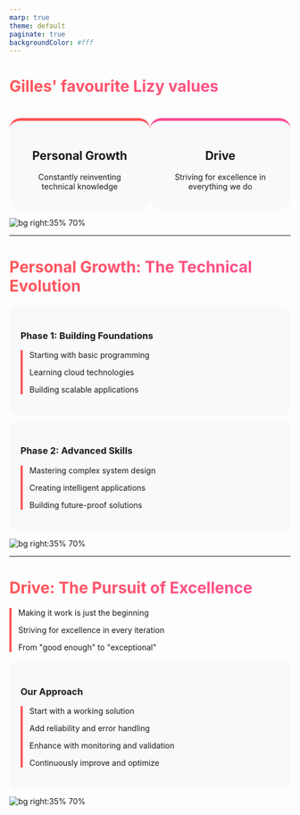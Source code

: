 ```yaml
---
marp: true
theme: default
paginate: true
backgroundColor: #fff
---
```


<style>
section {
  font-family: 'Montserrat', 'Segoe UI', sans-serif;
  padding: 40px;
  background-color: #ffffff;
  color: #333333;
}

h1 {
  background: linear-gradient(90deg, #FF5757 0%, #FF4E97 100%);
  -webkit-background-clip: text;
  -webkit-text-fill-color: transparent;
  background-clip: text;
}

.journey-item {
  margin-bottom: 18px;
  border-left: 4px solid #FF5757;
  padding-left: 12px;
}

.highlight {
  background: linear-gradient(90deg, #FF5757 0%, #FF4E97 100%);
  -webkit-background-clip: text;
  -webkit-text-fill-color: transparent;
  background-clip: text;
  font-weight: bold;
}

.value-card {
  text-align: center;
  width: 45%;
  padding: 20px;
  background-color: #f8f9fa;
  border-radius: 20px;
  border-top: 5px solid;
}

.value-card:nth-child(1) {
  border-top-color: #FF5757;
}

.value-card:nth-child(2) {
  border-top-color: #FF4E97;
}

.flex-container {
  display: flex;
  justify-content: space-around;
  margin-top: 40px;
}

.phase {
  background-color: #f8f9fa;
  border-radius: 15px;
  padding: 20px;
  margin: 10px 0;
}
</style>

# Gilles' favourite Lizy values

<div class="flex-container">
  <div class="value-card">
    <h2>Personal Growth</h2>
    <p>Constantly reinventing technical knowledge</p>
  </div>
  <div class="value-card">
    <h2>Drive</h2>
    <p>Striving for excellence in everything we do</p>
  </div>
</div>

![bg right:35% 70%](https://via.placeholder.com/500x300/FF5757/ffffff?text=)

---

# Personal Growth: The Technical Evolution

<div class="phase">
  <h3>Phase 1: Building Foundations</h3>
  <div class="journey-item">
    <p>Starting with basic programming</p>
    <p>Learning cloud technologies</p>
    <p>Building scalable applications</p>
  </div>
</div>

<div class="phase">
  <h3>Phase 2: Advanced Skills</h3>
  <div class="journey-item">
    <p>Mastering complex system design</p>
    <p>Creating intelligent applications</p>
    <p>Building future-proof solutions</p>
  </div>
</div>

![bg right:35% 70%](https://via.placeholder.com/500x300/FF5757/ffffff?text=)

---

# Drive: The Pursuit of Excellence

<div class="journey-item">
  <p>Making it work is just the beginning</p>
  <p>Striving for excellence in every iteration</p>
  <p>From "good enough" to "exceptional"</p>
</div>

<div class="phase">
  <h3>Our Approach</h3>
  <div class="journey-item">
    <p>Start with a working solution</p>
    <p>Add reliability and error handling</p>
    <p>Enhance with monitoring and validation</p>
    <p>Continuously improve and optimize</p>
  </div>
</div>

![bg right:35% 70%](https://via.placeholder.com/500x300/FF4E97/ffffff?text=) 